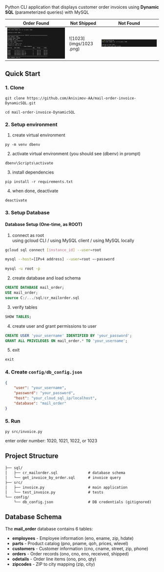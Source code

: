 Python CLI application that displays customer order invoices using **Dynamic SQL** (parameterized queries) with MySQL

| Order Found | Not Shipped | Not Found |
|-------------|-------------|-----------|
| ![1020](imgs/1020.png) | ![1023](imgs/1023 .png) | ![9999](imgs/9999.png) |

## Quick Start

### 1. Clone
```
git clone https://github.com/Anisimov-AA/mail-order-invoice-DynamicSQL.git
```
```
cd mail-order-invoice-DynamicSQL
```

### 2. Setup environment
   
1. create virtual environment
```
py -m venv dbenv
```
   
2. activate virtual environment (you should see (dbenv) in prompt)
```
dbenv\Scripts\activate
```
   
3. install dependencies
``` 
pip install -r requirements.txt
```

4. when done, deactivate
```
deactivate
```

### 3. Setup Database

#### Database Setup (One-time, as ROOT)

1. connect as root   
using gcloud CLI / using MySQL client / using MySQL locally
```bash
gcloud sql connect [instance_id] --user=root
```
```bash
mysql --host=[IPv4 address] --user=root –-password
```
```bash
mysql -u root -p
```
   
2. create database and load schema
```sql
CREATE DATABASE mail_order;
USE mail_order;
source C:/.../sql/cr_mailorder.sql
```
   
3. verify tables
```sql
SHOW TABLES;
```

4. create user and grant permissions to user
```sql
CREATE USER 'your_username' IDENTIFIED BY 'your_password';
GRANT ALL PRIVILEGES ON mail_order.* TO 'your_username';
```
   
5. exit
```sql
exit
```

### 4. Create `config/db_config.json`

```json
{
    "user": "your_username",
    "password": "your_password",
    "host": "your_cloud_sql_ip/localhost",
    "database": "mail_order"
}
```

### 5. Run
```
py src/invoice.py
```
enter order number: 1020, 1021, 1022, or 1023

## Project Structure
```
├── sql/
│   ├── cr_mailorder.sql              # database schema
│   └── get_invoice_by_order.sql      # invoice query
├── src/
│   ├── invoice.py                    # main application
│   └── test_invoice.py               # tests
└── config/
    └── db_config.json                # DB credentials (gitignored)
```

## Database Schema

The **mail_order** database contains 6 tables:

- **employees** - Employee information (eno, ename, zip, hdate)
- **parts** - Product catalog (pno, pname, qoh, prices, wlevel)
- **customers** - Customer information (cno, cname, street, zip, phone)
- **orders** - Order records (ono, cno, eno, received, shipped)
- **odetails** - Order line items (ono, pno, qty)
- **zipcodes** - ZIP to city mapping (zip, city)
